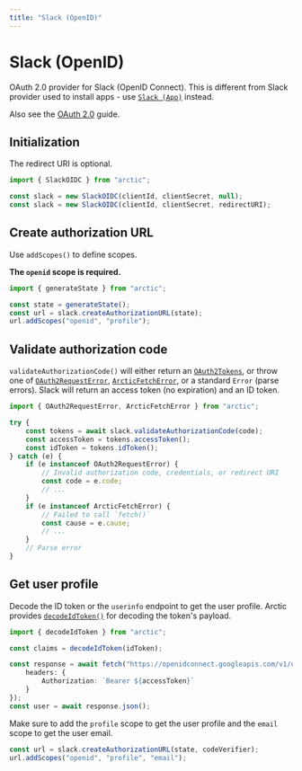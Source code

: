 ```yaml
---
title: "Slack (OpenID)"
---
```


# Slack (OpenID)

OAuth 2.0 provider for Slack (OpenID Connect). This is different from Slack provider used to install apps - use [`Slack (App)`](/providers/slack-app) instead.

Also see the [OAuth 2.0](/guides/oauth2) guide.

## Initialization

The redirect URI is optional.

```ts
import { SlackOIDC } from "arctic";

const slack = new SlackOIDC(clientId, clientSecret, null);
const slack = new SlackOIDC(clientId, clientSecret, redirectURI);
```

## Create authorization URL

Use `addScopes()` to define scopes.

**The `openid` scope is required.**

```ts
import { generateState } from "arctic";

const state = generateState();
const url = slack.createAuthorizationURL(state);
url.addScopes("openid", "profile");
```

## Validate authorization code

`validateAuthorizationCode()` will either return an [`OAuth2Tokens`](/reference/main/OAuth2Tokens), or throw one of [`OAuth2RequestError`](/reference/main/OAuth2RequestError), [`ArcticFetchError`](/reference/main/ArcticFetchError), or a standard `Error` (parse errors). Slack will return an access token (no expiration) and an ID token.

```ts
import { OAuth2RequestError, ArcticFetchError } from "arctic";

try {
	const tokens = await slack.validateAuthorizationCode(code);
	const accessToken = tokens.accessToken();
	const idToken = tokens.idToken();
} catch (e) {
	if (e instanceof OAuth2RequestError) {
		// Invalid authorization code, credentials, or redirect URI
		const code = e.code;
		// ...
	}
	if (e instanceof ArcticFetchError) {
		// Failed to call `fetch()`
		const cause = e.cause;
		// ...
	}
	// Parse error
}
```

## Get user profile

Decode the ID token or the `userinfo` endpoint to get the user profile. Arctic provides [`decodeIdToken()`](/reference/main/decodeIdToken) for decoding the token's payload.

```ts
import { decodeIdToken } from "arctic";

const claims = decodeIdToken(idToken);
```

```ts
const response = await fetch("https://openidconnect.googleapis.com/v1/userinfo", {
	headers: {
		Authorization: `Bearer ${accessToken}`
	}
});
const user = await response.json();
```

Make sure to add the `profile` scope to get the user profile and the `email` scope to get the user email.

```ts
const url = slack.createAuthorizationURL(state, codeVerifier);
url.addScopes("openid", "profile", "email");
```
